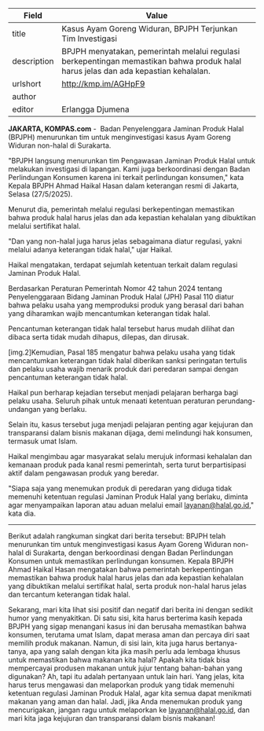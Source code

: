 | Field       | Value                                                       |
|-------------|-------------------------------------------------------------|
| title       | Kasus Ayam Goreng Widuran, BPJPH Terjunkan Tim Investigasi |
| description | BPJPH menyatakan, pemerintah melalui regulasi berkepentingan memastikan bahwa produk halal harus jelas dan ada kepastian kehalalan. |
| urlshort    | http://kmp.im/AGHpF9 |
| author      |  |
| editor      | Erlangga Djumena |

**JAKARTA, KOMPAS.com** -  Badan Penyelenggara Jaminan Produk Halal (BPJPH) menurunkan tim untuk menginvestigasi kasus Ayam Goreng Widuran non-halal di Surakarta.  

"BPJPH langsung menurunkan tim Pengawasan Jaminan Produk Halal untuk melakukan investigasi di lapangan. Kami juga berkoordinasi dengan Badan Perlindungan Konsumen karena ini terkait perlindungan konsumen," kata Kepala BPJPH Ahmad Haikal Hasan dalam keterangan resmi di Jakarta, Selasa (27/5/2025).

Menurut dia, pemerintah melalui regulasi berkepentingan memastikan bahwa produk halal harus jelas dan ada kepastian kehalalan yang dibuktikan melalui sertifikat halal.

"Dan yang non-halal juga harus jelas sebagaimana diatur regulasi, yakni melalui adanya keterangan tidak halal," ujar Haikal.

Haikal mengatakan, terdapat sejumlah ketentuan terkait dalam regulasi Jaminan Produk Halal.

Berdasarkan Peraturan Pemerintah Nomor 42 tahun 2024 tentang Penyelenggaraan Bidang Jaminan Produk Halal (JPH) Pasal 110 diatur bahwa pelaku usaha yang memproduksi produk yang berasal dari bahan yang diharamkan wajib mencantumkan keterangan tidak halal.

Pencantuman keterangan tidak halal tersebut harus mudah dilihat dan dibaca serta tidak mudah dihapus, dilepas, dan dirusak.

\[img.2\]Kemudian, Pasal 185 mengatur bahwa pelaku usaha yang tidak mencantumkan keterangan tidak halal diberikan sanksi peringatan tertulis dan pelaku usaha wajib menarik produk dari peredaran sampai dengan pencantuman keterangan tidak halal.

Haikal pun berharap kejadian tersebut menjadi pelajaran berharga bagi pelaku usaha. Seluruh pihak untuk menaati ketentuan peraturan perundang-undangan yang berlaku.

Selain itu, kasus tersebut juga menjadi pelajaran penting agar kejujuran dan transparansi dalam bisnis makanan dijaga, demi melindungi hak konsumen, termasuk umat Islam.

Haikal mengimbau agar masyarakat selalu merujuk informasi kehalalan dan kemanaan produk pada kanal resmi pemerintah, serta turut berpartisipasi aktif dalam pengawasan produk yang beredar.

"Siapa saja yang menemukan produk di peredaran yang diduga tidak memenuhi ketentuan regulasi Jaminan Produk Halal yang berlaku, diminta agar menyampaikan laporan atau aduan melalui email layanan@halal.go.id," kata dia.

---
Berikut adalah rangkuman singkat dari berita tersebut: BPJPH telah menurunkan tim untuk menginvestigasi kasus Ayam Goreng Widuran non-halal di Surakarta, dengan berkoordinasi dengan Badan Perlindungan Konsumen untuk memastikan perlindungan konsumen. Kepala BPJPH Ahmad Haikal Hasan mengatakan bahwa pemerintah berkepentingan memastikan bahwa produk halal harus jelas dan ada kepastian kehalalan yang dibuktikan melalui sertifikat halal, serta produk non-halal harus jelas dan tercantum keterangan tidak halal.

Sekarang, mari kita lihat sisi positif dan negatif dari berita ini dengan sedikit humor yang menyakitkan. Di satu sisi, kita harus berterima kasih kepada BPJPH yang sigap menangani kasus ini dan berusaha memastikan bahwa konsumen, terutama umat Islam, dapat merasa aman dan percaya diri saat memilih produk makanan. Namun, di sisi lain, kita juga harus bertanya-tanya, apa yang salah dengan kita jika masih perlu ada lembaga khusus untuk memastikan bahwa makanan kita halal? Apakah kita tidak bisa mempercayai produsen makanan untuk jujur tentang bahan-bahan yang digunakan? Ah, tapi itu adalah pertanyaan untuk lain hari. Yang jelas, kita harus terus mengawasi dan melaporkan produk yang tidak memenuhi ketentuan regulasi Jaminan Produk Halal, agar kita semua dapat menikmati makanan yang aman dan halal. Jadi, jika Anda menemukan produk yang mencurigakan, jangan ragu untuk melaporkan ke layanan@halal.go.id, dan mari kita jaga kejujuran dan transparansi dalam bisnis makanan!
